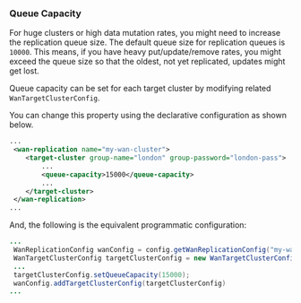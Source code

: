 
### Queue Capacity

For huge clusters or high data mutation rates, you might need to increase the replication queue size. The default queue
size for replication queues is `10000`. This means, if you have heavy put/update/remove rates, you might exceed the queue size
so that the oldest, not yet replicated, updates might get lost.
 
Queue capacity can be set for each target cluster by modifying related `WanTargetClusterConfig`.

You can change this property using the declarative configuration as shown below.

```xml
...
 <wan-replication name="my-wan-cluster">
    <target-cluster group-name="london" group-password="london-pass">
        ...
        <queue-capacity>15000</queue-capacity>
        ...
    </target-cluster>
 </wan-replication>
...
```

And, the following is the equivalent programmatic configuration:

```java
...
 WanReplicationConfig wanConfig = config.getWanReplicationConfig("my-wan-cluster");
 WanTargetClusterConfig targetClusterConfig = new WanTargetClusterConfig();
 ...
 targetClusterConfig.setQueueCapacity(15000);
 wanConfig.addTargetClusterConfig(targetClusterConfig)
...
``` 

